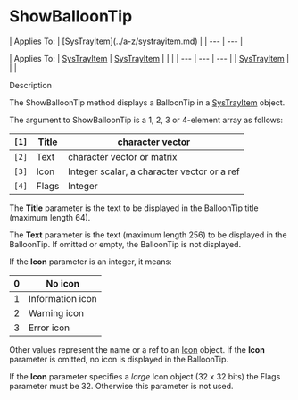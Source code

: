 




<h1 class="heading"><span class="name">ShowBalloonTip</span></h1>
| Applies To: | [SysTrayItem](../a-z/systrayitem.md) |
| --- | ---  |

| Applies To: | [SysTrayItem](../a-z/systrayitem.md) | [SysTrayItem](../a-z/systrayitem.md) |  |  |
| --- | --- | ---  |
| [SysTrayItem](../a-z/systrayitem.md) |  |  |


Description


The ShowBalloonTip method displays a BalloonTip in a [SysTrayItem](../a-z/systrayitem.md) object.


The argument to ShowBalloonTip is a  1, 2, 3 or 4-element array as follows:

| `[1]` | Title | character vector |
| --- | --- | ---  |
| `[2]` | Text | character vector or matrix |
| `[3]` | Icon | Integer scalar,  a character vector or a ref |
| `[4]` | Flags | Integer |


The **Title** parameter is the text to be displayed in the BalloonTip title (maximum length 64).


The **Text** parameter is the text (maximum length 256) to be displayed in the BalloonTip. If omitted or empty, the BalloonTip is not displayed.


If the **Icon** parameter is an integer, it means:

| 0 | No icon |
| --- | ---  |
| 1 | Information icon |
| 2 | Warning icon |
| 3 | Error icon |


Other values represent the name or a ref to an [Icon](../a-z/icon.md) object. If the **Icon** parameter is omitted, no icon is displayed in the BalloonTip.


If the **Icon** parameter specifies a *large* Icon object (32 x 32 bits) the Flags parameter must be 32. Otherwise this parameter is not used.



